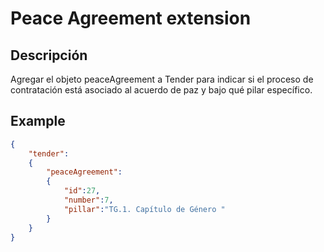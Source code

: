 # Peace Agreement extension

## Descripción
Agregar el objeto peaceAgreement a Tender para indicar si el proceso de contratación está asociado al acuerdo de paz y bajo qué pilar específico.


## Example
``` json
{
	"tender":
	{
		"peaceAgreement":
		{
			"id":27,
			"number":7,
			"pillar":"TG.1. Capítulo de Género "
		}
	}
}
```
